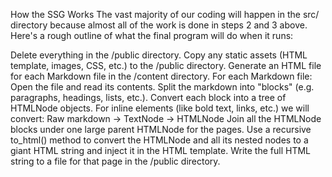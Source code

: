 How the SSG Works
The vast majority of our coding will happen in the src/ directory because almost all of the work is done in steps 2 and 3 above. Here's a rough outline of what the final program will do when it runs:

Delete everything in the /public directory.
Copy any static assets (HTML template, images, CSS, etc.) to the /public directory.
Generate an HTML file for each Markdown file in the /content directory. For each Markdown file:
Open the file and read its contents.
Split the markdown into "blocks" (e.g. paragraphs, headings, lists, etc.).
Convert each block into a tree of HTMLNode objects. For inline elements (like bold text, links, etc.) we will convert:
Raw markdown -> TextNode -> HTMLNode
Join all the HTMLNode blocks under one large parent HTMLNode for the pages.
Use a recursive to_html() method to convert the HTMLNode and all its nested nodes to a giant HTML string and inject it in the HTML template.
Write the full HTML string to a file for that page in the /public directory.
